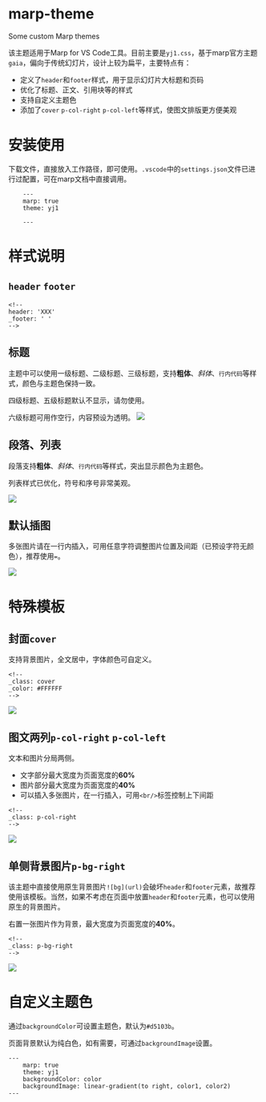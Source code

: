 # marp-theme
Some custom Marp themes

该主题适用于Marp for VS Code工具。目前主要是`yj1.css`，基于marp官方主题`gaia`，偏向于传统幻灯片，设计上较为扁平，主要特点有：
* 定义了`header`和`footer`样式，用于显示幻灯片大标题和页码
* 优化了标题、正文、引用块等的样式
* 支持自定义主题色
* 添加了`cover` `p-col-right` `p-col-left`等样式，使图文排版更方便美观

# 安装使用
下载文件，直接放入工作路径，即可使用。`.vscode`中的`settings.json`文件已进行过配置，可在marp文档中直接调用。

```
    ---
    marp: true
    theme: yj1

    ---
```

# 样式说明
## `header` `footer`
```
<!--
header: 'XXX'
_footer: ' '
-->
```

## 标题
主题中可以使用一级标题、二级标题、三级标题，支持**粗体**、*斜体*、`行内代码`等样式，颜色与主题色保持一致。

四级标题、五级标题默认不显示，请勿使用。

六级标题可用作空行，内容预设为透明。
![](readme/title.png)


## 段落、列表
段落支持**粗体**、*斜体*、`行内代码`等样式，突出显示颜色为主题色。

列表样式已优化，符号和序号非常美观。

![](readme/p2.png)
## 默认插图
多张图片请在一行内插入，可用任意字符调整图片位置及间距（已预设字符无颜色），推荐使用`=`。

![](readme/p3.png)

# 特殊模板
## 封面`cover`
支持背景图片，全文居中，字体颜色可自定义。
```
<!-- 
_class: cover
_color: #FFFFFF
-->

```
![](readme/p4.png)
## 图文两列`p-col-right` `p-col-left`
文本和图片分局两侧。
* 文字部分最大宽度为页面宽度的**60%**
* 图片部分最大宽度为页面宽度的**40%**
* 可以插入多张图片，在一行插入，可用`<br/>`标签控制上下间距
```
<!-- 
_class: p-col-right
-->
```
![](readme/p5.png)
## 单侧背景图片`p-bg-right`
该主题中直接使用原生背景图片`![bg](url)`会破坏`header`和`footer`元素，故推荐使用该模板。当然，如果不考虑在页面中放置`header`和`footer`元素，也可以使用原生的背景图片。

右置一张图片作为背景，最大宽度为页面宽度的**40%**。
```
<!-- 
_class: p-bg-right
-->
```
![](readme/p6.png)
# 自定义主题色
通过`backgroundColor`可设置主题色，默认为`#d5103b`。

页面背景默认为纯白色，如有需要，可通过`backgroundImage`设置。
```
---
    marp: true
    theme: yj1
    backgroundColor: color
    backgroundImage: linear-gradient(to right, color1, color2)
---

```








